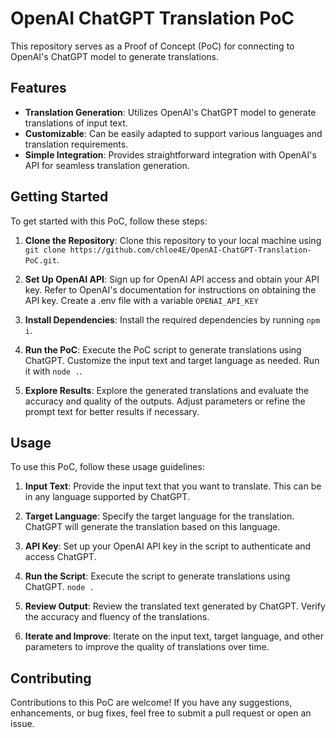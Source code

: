 # OpenAI ChatGPT Translation PoC

This repository serves as a Proof of Concept (PoC) for connecting to OpenAI's ChatGPT model to generate translations.

## Features

- **Translation Generation**: Utilizes OpenAI's ChatGPT model to generate translations of input text.
- **Customizable**: Can be easily adapted to support various languages and translation requirements.
- **Simple Integration**: Provides straightforward integration with OpenAI's API for seamless translation generation.

## Getting Started

To get started with this PoC, follow these steps:

1. **Clone the Repository**: Clone this repository to your local machine using `git clone https://github.com/chloe4E/OpenAI-ChatGPT-Translation-PoC.git`.

2. **Set Up OpenAI API**: Sign up for OpenAI API access and obtain your API key. Refer to OpenAI's documentation for instructions on obtaining the API key. Create a .env file with a variable `OPENAI_API_KEY`

3. **Install Dependencies**: Install the required dependencies by running `npm i`.

4. **Run the PoC**: Execute the PoC script to generate translations using ChatGPT. Customize the input text and target language as needed. Run it with `node .`.

5. **Explore Results**: Explore the generated translations and evaluate the accuracy and quality of the outputs. Adjust parameters or refine the prompt text for better results if necessary.

## Usage

To use this PoC, follow these usage guidelines:

1. **Input Text**: Provide the input text that you want to translate. This can be in any language supported by ChatGPT.

2. **Target Language**: Specify the target language for the translation. ChatGPT will generate the translation based on this language.

3. **API Key**: Set up your OpenAI API key in the script to authenticate and access ChatGPT.

4. **Run the Script**: Execute the script to generate translations using ChatGPT. `node .`

5. **Review Output**: Review the translated text generated by ChatGPT. Verify the accuracy and fluency of the translations.

6. **Iterate and Improve**: Iterate on the input text, target language, and other parameters to improve the quality of translations over time.

## Contributing

Contributions to this PoC are welcome! If you have any suggestions, enhancements, or bug fixes, feel free to submit a pull request or open an issue.
